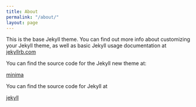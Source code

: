```yaml
---
title: About
permalink: "/about/"
layout: page
---
```


This is the base Jekyll theme. You can find out more info about customizing your Jekyll theme, as well as basic Jekyll usage documentation at [jekyllrb.com](http://jekyllrb.com/)

You can find the source code for the Jekyll new theme at:
<!-- {% include icon-github.html username="jekyll" %} / -->
[minima](https://github.com/jekyll/minima)

You can find the source code for Jekyll at
<!-- {% include icon-github.html username="jekyll" %} / -->
[jekyll](https://github.com/jekyll/jekyll)
